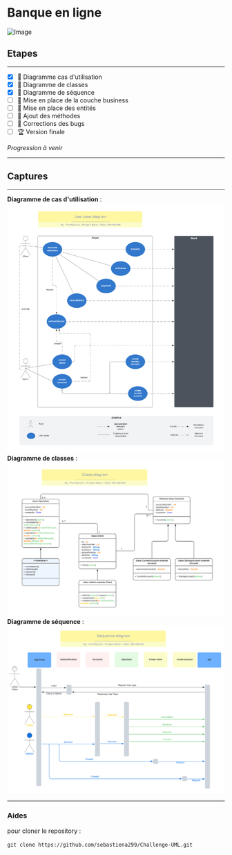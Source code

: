 # **Banque en ligne**

![Image](bank.png)

## **Etapes**
---
- [x] :triangular_ruler: Diagramme cas d'utilisation
- [x] :triangular_ruler: Diagramme de classes
- [x] :triangular_ruler: Diagramme de séquence
- [ ] :closed_book: Mise en place de la couche business
- [ ] :blue_book: Mise en place des entités
- [ ] :green_book: Ajout des méthodes
- [ ] :bug: Corrections des bugs
- [ ] :trophy: Version finale

*Progression à venir*

--- 

## **Captures**

---

**Diagramme de cas d'utilisation** :
![UML de cas particulier](Diag_Use_Cases.png)
**Diagramme de classes** :
![UML de classe](Diag_Class.png)
**Diagramme de séquence** :
![UML de sequence](Diag_Sequence.png)

---

### **Aides**

pour cloner le repository :

`git clone https://github.com/sebastiena299/Challenge-UML.git`